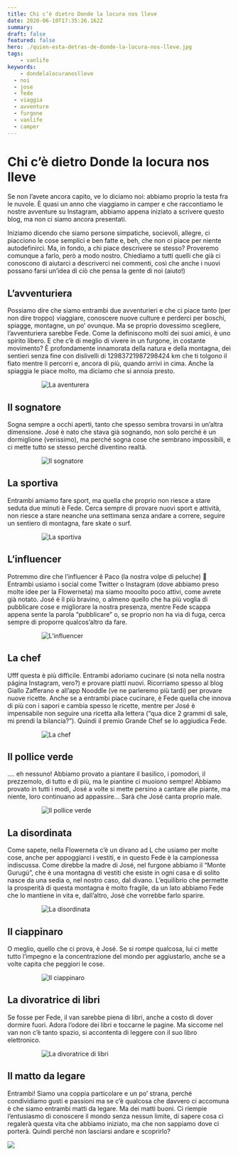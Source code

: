 ```yaml
---
title: Chi c’è dietro Donde la locura nos lleve
date: 2020-06-10T17:35:26.162Z
summary: 
draft: false
featured: false
hero: ./quien-esta-detras-de-donde-la-locura-nos-lleve.jpg
tags:
	- vanlife
keywords:
	- dondelalocuranoslleve
  - noi
  - jose
  - fede
  - viaggia
  - avventure
  - furgone
  - vanlife
  - camper
---
```

# Chi c’è dietro Donde la locura nos lleve

Se non l’avete ancora capito, ve lo diciamo noi: abbiamo proprio la testa fra le nuvole. È quasi un anno che viaggiamo in camper e che raccontiamo le nostre avventure su Instagram, abbiamo appena iniziato a scrivere questo blog, ma non ci siamo ancora presentati.

Iniziamo dicendo che siamo persone simpatiche, socievoli, allegre, ci piacciono le cose semplici e ben fatte e, beh, che non ci piace per niente autodefinirci. Ma, in fondo, a chi piace descrivere se stesso? Proveremo comunque a farlo, però a modo nostro. Chiediamo a tutti quelli che già ci conoscono di aiutarci a descriverci nei commenti, così che anche i nuovi possano farsi un’idea di ciò che pensa la gente di noi (aiuto!)

## L’avventuriera

Possiamo dire che siamo entrambi due avventurieri e che ci piace tanto (per non dire troppo) viaggiare, conoscere nuove culture e perderci per boschi, spiagge, montagne, un po’ ovunque. Ma se proprio dovessimo scegliere, l’avventuriera sarebbe Fede. Come la definiscono molti dei suoi amici, è uno spirito libero. E che c’è di meglio di vivere in un furgone, in costante movimento? È profondamente innamorata della natura e della montagna, dei sentieri senza fine con dislivelli di 12983721987298424 km che ti tolgono il fiato mentre li percorri e, ancora di più, quando arrivi in cima. Anche la spiaggia le piace molto, ma diciamo che si annoia presto.

<div style="max-width:350px;width:auto;margin:0 auto;">

![La aventurera](./images/la-aventurera_l-avventuriera.jpg)

</div>

## Il sognatore

Sogna sempre a occhi aperti, tanto che spesso sembra trovarsi in un’altra dimensione. José è nato che stava già sognando, non solo perché è un dormiglione (verissimo), ma perché sogna cose che sembrano impossibili, e ci mette tutto se stesso perché diventino realtà.

<div style="max-width:350px;width:auto;margin:0 auto;">

![Il sognatore](./images/el-sonador_il-sognatore.jpg)

</div>

## La sportiva

Entrambi amiamo fare sport, ma quella che proprio non riesce a stare seduta due minuti è Fede. Cerca sempre di provare nuovi sport e attività, non riesce a stare neanche una settimana senza andare a correre, seguire un sentiero di montagna, fare skate o surf.

<div style="max-width:350px;width:auto;margin:0 auto;">

![La sportiva](./images/la-deportista_la-sportiva.jpg)

</div>

## L’influencer

Potremmo dire che l’influencer ê Paco (la nostra volpe di peluche) 🤣 Entrambi usiamo i social come Twitter o Instagram (dove abbiamo preso molte idee per la Flowerneta) ma siamo mooolto poco attivi, come avrete già notato. José è il più bravino, o almeno quello che ha più voglia di pubblicare cose e migliorare la nostra presenza, mentre Fede scappa appena sente la parola “pubblicare” o, se proprio non ha via di fuga, cerca sempre di proporre qualcos’altro da fare.

<div style="max-width:350px;width:auto;margin:0 auto;">

![L’influencer](./images/el-influencer_l-influencer.jpg)

</div>

## La chef

Ufff questa è più difficile. Entrambi adoriamo cucinare (si nota nella nostra página Instagram, vero?) e provare piatti nuovi. Ricorriamo spesso al blog Giallo Zafferano e all’app Nooddle (ve ne parleremo più tardi) per provare nuove ricette. Anche se a entrambi piace cucinare, è Fede quella che innova di più con i sapori e cambia spesso le ricette, mentre per José è impensabile non seguire una ricetta alla lettera (“qua dice 2 grammi di sale, mi prendi la bilancia?”). Quindi il premio Grande Chef se lo aggiudica Fede.

<div style="max-width:350px;width:auto;margin:0 auto;">

![La chef](./images/la-cocinillas_la-chef.jpg)

</div>

## Il pollice verde

…. eh nessuno! Abbiamo provato a piantare il basilico, i pomodori, il prezzemolo, di tutto e di più, ma le piantine ci muoiono sempre! Abbiamo provato in tutti i modi, José a volte si mette persino a cantare alle piante, ma niente, loro continuano ad appassire… Sarà che José canta proprio male.

<div style="max-width:350px;width:auto;margin:0 auto;">

![Il pollice verde](./images/el-jardinero_il-pollice-verde.jpg)

</div>

## La disordinata

Come sapete, nella Flowerneta c’è un divano ad L che usiamo per molte cose, anche per appoggiarci i vestiti, e in questo Fede è la campionessa indiscussa. Come direbbe la madre di José, nel furgone abbiamo il “Monte Gurugú”, che è una montagna di vestiti che esiste in ogni casa e di solito nasce da una sedia o, nel nostro caso, dal divano. L’equilibrio che permette la prosperità di questa montagna è molto fragile, da un lato abbiamo Fede che lo mantiene in vita e, dall’altro, Josè che vorrebbe farlo sparire.

<div style="max-width:350px;width:auto;margin:0 auto;">

![La disordinata](./images/la-desordenada_la-disordinata.jpg)

</div>

## Il ciappinaro

O meglio, quello che ci prova, è José. Se si rompe qualcosa, lui ci mette tutto l’impegno e la concentrazione del mondo per aggiustarlo, anche se a volte capita che peggiori le cose.

<div style="max-width:350px;width:auto;margin:0 auto;">

![Il ciappinaro](./images/el-manitas_il-ciappinaro.jpg)

</div>

## La divoratrice di libri

Se fosse per Fede, il van sarebbe piena di libri, anche a costo di dover dormire fuori. Adora l’odore dei libri e toccarne le pagine. Ma siccome nel van non c’è tanto spazio, si accontenta di leggere con il suo libro elettronico.

<div style="max-width:350px;width:auto;margin:0 auto;">

![La divoratrice di libri](./images/la-devoradora-de-libros_la-divoratrice-di-libri.jpg)

</div>

## Il matto da legare

Entrambi! Siamo una coppia particolare e un po’ strana, perché condividiamo gusti e passioni ma se c’è qualcosa che davvero ci accomuna è che siamo entrambi matti da legare. Ma dei matti buoni. Ci riempie l’entusiasmo di conoscere il mondo senza nessun limite, di sapere cosa ci regalerà questa vita che abbiamo iniziato, ma che non sappiamo dove ci porterà. Quindi perché non lasciarsi andare e scoprirlo?

![](./images/los-locos_il-matto-da-legare.jpg)
